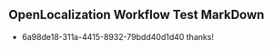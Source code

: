 ## OpenLocalization Workflow Test MarkDown
* 6a98de18-311a-4415-8932-79bdd40d1d40 thanks!

<!--HONumber=Jul16_HO3-->


